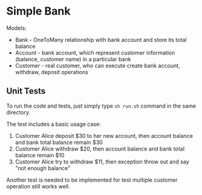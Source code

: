 # Simple Bank

Models:  
* Bank - OneToMany relationship with bank account and store its total balance
* Account - bank account, which represent customer information (balance, customer name) in a particular bank
* Customer - real customer, who can execute create bank account, withdraw, deposit operations

## Unit Tests
To run the code and tests, just simply type `sh run.sh` command in the same directory.  

The test includes a basic usage case:   
1. Customer Alice deposit $30 to her new account, then account balance and bank total balance remain $30
2. Customer Alice withdraw $20, then account balance and bank total balance remain $10
3. Customer Alice try to withdraw $11, then exception throw out and say "not enough balance"
  
Another test is needed to be implemented for test multiple customer operation still works well.  
